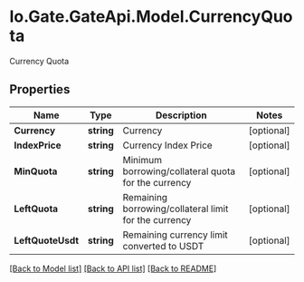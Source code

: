 
# Io.Gate.GateApi.Model.CurrencyQuota

Currency Quota

## Properties

Name | Type | Description | Notes
------------ | ------------- | ------------- | -------------
**Currency** | **string** | Currency | [optional] 
**IndexPrice** | **string** | Currency Index Price | [optional] 
**MinQuota** | **string** | Minimum borrowing/collateral quota for the currency | [optional] 
**LeftQuota** | **string** | Remaining borrowing/collateral limit for the currency | [optional] 
**LeftQuoteUsdt** | **string** | Remaining currency limit converted to USDT | [optional] 

[[Back to Model list]](../README.md#documentation-for-models)
[[Back to API list]](../README.md#documentation-for-api-endpoints)
[[Back to README]](../README.md)
